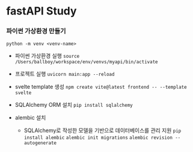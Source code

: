 # fastAPI Study
### 파이썬 가상환경 만들기
`python -m venv <venv-name>`

- 파이썬 가상환경 실행
`source  /Users/ballboy/workspace/env/venvs/myapi/bin/activate`

- 프로젝트 실행
`uvicorn main:app --reload`

- svelte template 생성
`npm create vite@latest frontend -- --template svelte`

- SQLAlchemy ORM 설치
`pip install sqlalchemy`

- alembic 설치
    - SQLAlchemy로 작성한 모델을 기반으로 데이터베이스를 관리 지원
`pip install alembic`
`alembic init migrations`
`alembic revision --autogenerate`